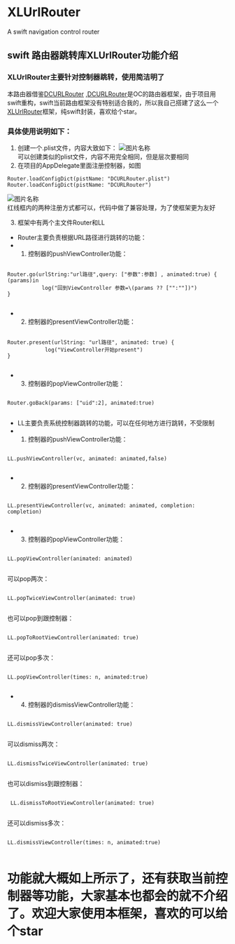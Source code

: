 # XLUrlRouter
A swift navigation control router
## swift 路由器跳转库XLUrlRouter功能介绍
### XLUrlRouter主要针对控制器跳转，使用简洁明了
本路由器借鉴[DCURLRouter](https://github.com/DarielChen/DCURLRouter) ,[DCURLRouter](https://github.com/DarielChen/DCURLRouter)是OC的路由器框架，由于项目用swift重构，swift当前路由框架没有特别适合我的，所以我自己搭建了这么一个[XLUrlRouter](https://www.jianshu.com/p/d1ed55e7e763)框架，纯swift封装，喜欢给个star。

### 具体使用说明如下：
1. 创建一个.plist文件，内容大致如下：
![图片名称](https://upload-images.jianshu.io/upload_images/6573541-bf96ec1425ee9886.png?imageMogr2/auto-orient/strip|imageView2/2)  
可以创建类似的plist文件，内容不用完全相同，但是层次要相同
2. 在项目的AppDelegate里面注册控制器，如图  
```  
Router.loadConfigDict(pistName: "DCURLRouter.plist")
Router.loadConfigDict(pistName: "DCURLRouter")  
```
![图片名称](https://upload-images.jianshu.io/upload_images/6573541-abff06c7caa7333b.png?imageMogr2/auto-orient/strip|imageView2/2/w/1132)  
红线框内的两种注册方式都可以，代码中做了兼容处理，为了使框架更为友好

3. 框架中有两个主文件Router和LL  
* Router主要负责根据URL路径进行跳转的功能：
* 1. 控制器的pushViewController功能：  
```
  
Router.go(urlString:"url路径",query: ["参数":参数] , animated:true) { (params)in
           log("回到ViewController 参数=\(params ?? ["":""])")
}
  
```
* 2. 控制器的presentViewController功能：  
```
  
Router.present(urlString: "url路径", animated: true) {
            log("ViewController开始present")
}
  
```
* 3. 控制器的popViewController功能：    
```
  
Router.goBack(params: ["uid":2], animated:true)
  
```  
* LL主要负责系统控制器跳转的功能，可以在任何地方进行跳转，不受限制
* 1. 控制器的pushViewController功能：  
```
  
LL.pushViewController(vc, animated: animated,false)
  
```
* 2. 控制器的presentViewController功能：   
```
  
LL.presentViewController(vc, animated: animated, completion: completion)
  
```
* 3. 控制器的popViewController功能：  
```
  
LL.popViewController(animated: animated)
  
```  
可以pop两次：  
```
  
LL.popTwiceViewController(animated: true)
  
```  
也可以pop到跟控制器：  
```
  
LL.popToRootViewController(animated: true)
  
```  
还可以pop多次：  
```
  
LL.popViewController(times: n, animated:true)
  
```
* 4. 控制器的dismissViewController功能：  
```
  
LL.dismissViewController(animated: true)
  
```  
可以dismiss两次：  
```
  
LL.dismissTwiceViewController(animated: true)
  
```  
也可以dismiss到跟控制器：
```
  
 LL.dismissToRootViewController(animated: true)
   
```  
还可以dismiss多次：  
```
  
LL.dismissViewController(times: n, animated:true)
  
```
# 功能就大概如上所示了，还有获取当前控制器等功能，大家基本也都会的就不介绍了。欢迎大家使用本框架，喜欢的可以给个star

